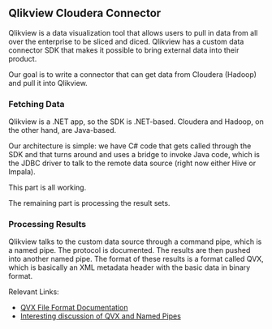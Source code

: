## Qlikview Cloudera Connector

Qlikview is a data visualization tool that allows users to pull in data from all over the enterprise to be sliced and diced. Qlikview has a custom data connector SDK that makes it possible to bring external data into their product.

Our goal is to write a connector that can get data from Cloudera (Hadoop) and pull it into Qlikview.

### Fetching Data

Qlikview is a .NET app, so the SDK is .NET-based. Cloudera and Hadoop, on the other hand, are Java-based. 

Our architecture is simple: we have C# code that gets called through the SDK and that turns around and uses a bridge to invoke Java code, which is the JDBC driver to talk to the remote data source (right now either Hive or Impala).

This part is all working.

The remaining part is processing the result sets.

### Processing Results

Qlikview talks to the custom data source through a command pipe, which is a named pipe. The protocol is documented. The results are then pushed into another named pipe. The format of these results is a format called QVX, which is basically an XML metadata header with the basic data in binary format.


Relevant Links:

* [QVX File Format Documentation][1]
* [Interesting discussion of QVX and Named Pipes][2]


[1]: https://www.dropbox.com/l/BOrkyrnnsnJqYmBA5IMAGe
[2]: http://community.qlikview.com/docs/DOC-2677